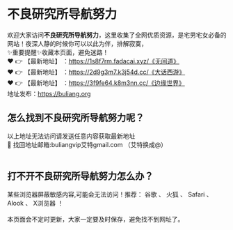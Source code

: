 # 不良研究所导航努力<br>
欢迎大家访问**不良研究所导航努力**，这里收集了全网优质资源，是宅男宅女必备的网站！夜深人静的时候你可以以此为伴，排解寂寞，<br>
✨重要提醒✨收藏本页面，避免迷路！<br>
❤️ 👉 【最新地址】 ：https://1s8f7rm.fadacai.xyz/《无间道》<br>
❤️ 👉 【最新地址】 ：https://2d9g3m7.k3j54d.cc/《大话西游》<br>
❤️ 👉 【最新地址】 ：https://3f9fe64.k8m3nn.cc/《边缘世界》<br>
地址发布：https://buliang.org<br>
## 怎么找到**不良研究所导航努力**呢？<br>
以上地址无法访问请发送任意内容获取最新地址<br>
📧 找回地址邮箱:buliangvip艾特gmail.com （艾特换成@）<br><br>
## 打不开**不良研究所导航努力**怎么办？
某些浏览器屏蔽敏感内容,可能会无法访问！推荐： 谷歌 、 火狐 、 Safari 、 Alook 、 X浏览器 ！<br><br>
本页面会不定时更新，大家一定要及时保存，避免找不到网址了。







